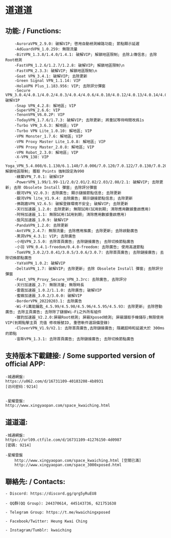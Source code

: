 # 道道道

## 功能: / Functions:

        -AuroraVPN_2.9.0: 破解VIP; 啓用自動檢測線路功能; 節點顯示延遲
        -AdGuardVPN_1.0.259: 無限流量
        -BitVPN_1.3.8/1.4.0/1.4.1: 破解VIP; 解鎖地區限制; 去除上傳信息; 去除Root檢測
        -FastVPN_1.2.6/1.2.7/1.2.8: 破解VIP; 解鎖地區限制\n
        -FastVPN_2.3.3: 破解VIP; 解鎖地區限制\n
        -Goat VPN_3.4.1: 破解VIP; 去除更新
        -Green Signal VPN_1.1.14: VIP
        -HolaVPN Plus_1.183.956: VIP; 去除評分彈窗
        -Secure VPN_3.0.4/4.0.1/4.0.2/4.0.3/4.0.4/4.0.6/4.0.10/4.0.12/4.0.13/4.0.14/4.0.15/4.1.0: 破解VIP
        -Snap VPN_4.2.8: 解地區; VIP
        -SuperVPN_2.6.6: VIP
        -TenonVPN_V6.0.2P: VIP
        -TodayVPN_1.7.6/1.7.3: 破解VIP; 去除更新; 將重試等待時間改爲1s
        -Turbo VPN_3.6.3: 解地區; VIP
        -Turbo VPN Lite_1.0.10: 解地區; VIP
        -VPN Monster_1.7.6: 解地區; VIP
        -VPN Proxy Master Lite_1.0.8: 解地區; VIP
        -VPN Proxy Master_2.0.8: 解地區; VIP
        -VPN Robot_2.3.0: 解地區; VIP
        -X-VPN_138: VIP
        -Yoga_VPN_5.4.008/6.1.130/6.1.140/7.0.006/7.0.120/7.0.122/7.0.130/7.0.206/7.0.312/7.0.524/7.0.530/7.0.540/7.0.542: 解鎖地區限制; 獲取 Points 強制設定為990
        -綠葉VPN_7.0.1: 破解VIP
        -PowerVPN_1.99/1.99-11/2.0/2.01/2.02/2.03/2.08/2.1: 破解VIP; 去除更新; 去除 Obsolete Install 彈窗; 去除評分彈窗
        -銀河VPN_V2.0.3: 去除廣告; 顯示鏈接節點信息; 去除更新
        -銀河VPN lite_V1.9.4: 去除廣告; 顯示鏈接節點信息; 去除更新
        -佛跳牆VPN_V2.6.5: 破解登錄環境不安全; 破解VIP; 去除更新
        -天行加速器_1.2.0: 去除更新; 無限試用(試用到期; 清除應用數據重啟應用)
        -阿特加速器_1.1: 無限試用(試用到期; 清除應用數據重啟應用)
        -旋风加速器_1.0.9: 破解VIP
        -PandaVPN_1.2.0: 去除更新
        -AntVPN_2.4.7: 無限流量; 去除應用推廣; 去除更新; 去除啟動廣告
        -黑洞VPN_4.3.1: VIP; 去除廣告
        -小哈VPN_2.5.0: 去除首頁廣告; 去除鏈接廣告; 去除切換節點廣告
        -小羽 VPN_0.4.1-freedom/0.4.0-freedom: 去除廣告; 使用高速節點
        -TomVPN_3.0.2/3.0.41/3.0.5/3.0.6/3.0.7: 去除首頁廣告; 去除鏈接廣告; 去除切換節點廣告
        -YaYaVPN_1.0.2: 破解VIP
        -DeltaVPN_1.7: 破解VIP; 去除更新; 去除 Obsolete Install 彈窗; 去除評分彈窗
        -Fast_VPN_Proxy_Secure_VPN_3.3rc: 去除廣告, 去除評分
        -天行加速器_2.7: 無限流量; 無限時長
        -雷霆加速器_1.0.2/1.1.0: 去除廣告; 破解VIP
        -蜜蜂加速器_3.0.2/3.0.0: 破解VIP
        -BorderVPN_20220203.1: 去除廣告
        -Wi-Fi萬能鑰匙_4.5.99/4.5.98/4.5.96/4.5.95/4.5.93: 去除更新; 去除啓動廣告; 去除主頁廣告; 去除除了鏈接Wi-Fi之外所有組件
        -獵豹加速器_V2.2.0:屏蔽Root檢測; 屏蔽Xposed檢測; 屏蔽讀取手機儲存;無限使用VIP(到期點擊主頁 充值 修改帳號ID, 重啓軟件選設備登錄)
        -CloverVPN_V1.9/V2.1: 去除首頁廣告,去除鏈接廣告; 隱藏超時和延遲大於 300ms 的節點
        -宙斯VPN_1.3.1: 去除首頁廣告; 去除鏈接廣告; 去除切換節點廣告


## 支持版本下載鏈接: / Some supported version of official APP:

	-城通網盤:
	https://u062.com/d/16731109-40183208-4b8931
	[访问密码：9214]


	-星耀雲盤:
	http://www.xingyaopan.com/space_kwaiching.html

## 道道道:

	-城通網盤:
	https://url09.ctfile.com/d/16731109-41276150-4d0987
	[密碼: 9214]

	-星耀雲盤
        http://www.xingyaopan.com/space_kwaiching.html [空間已滿]
        http://www.xingyaopan.com/space_3000xposed.html

## 聯絡先: / Contacts:

	- Discord: https://discord.gg/qrg5yRuEU8

	- QQ群(QQ Group): 244370614, 445143736, 621751638

	- Telegram Group: https://t.me/kwaichingxposed

	- Facebook/Twitter: Heung Kwai Ching

	- Instagram/Tumblr: kwaiching
